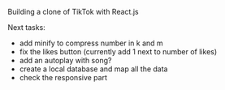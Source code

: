 Building a clone of TikTok with React.js

Next tasks:
- add minify to compress number in k and m
- fix the likes button (currently add 1 next to number of likes)
- add an autoplay with song? 
- create a local database and map all the data
- check the responsive part 

